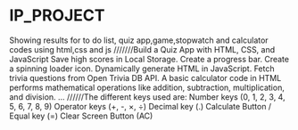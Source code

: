 # IP_PROJECT
Showing results for to do list, quiz app,game,stopwatch and calculator codes using html,css and js
///////Build a Quiz App with HTML, CSS, and JavaScript
Save high scores in Local Storage.
Create a progress bar.
Create a spinning loader icon.
Dynamically generate HTML in JavaScript.
Fetch trivia questions from Open Trivia DB API.
A basic calculator code in HTML performs mathematical operations like addition, subtraction, multiplication, and division.
...
//////The different keys used are:
Number keys (0, 1, 2, 3, 4, 5, 6, 7, 8, 9)
Operator keys (+, -, ×, ÷)
Decimal key (.)
Calculate Button / Equal key (=)
Clear Screen Button (AC)
